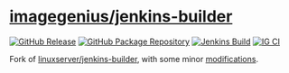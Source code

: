 <!-- DO NOT EDIT THIS FILE MANUALLY -->
<!-- Please read https://github.com/imagegenius/docker-jenkins-builder/blob/master/.github/CONTRIBUTING.md -->
# [imagegenius/jenkins-builder](https://github.com/imagegenius/docker-jenkins-builder)

[![GitHub Release](https://img.shields.io/github/release/imagegenius/docker-jenkins-builder.svg?color=007EC6&labelColor=555555&logoColor=ffffff&style=for-the-badge&logo=github)](https://github.com/imagegenius/docker-jenkins-builder/releases)
[![GitHub Package Repository](https://shields.io/badge/GitHub%20Package-blue?logo=github&logoColor=ffffff&style=for-the-badge)](https://github.com/imagegenius/docker-jenkins-builder/packages)
[![Jenkins Build](https://img.shields.io/jenkins/build?labelColor=555555&logoColor=ffffff&style=for-the-badge&jobUrl=https%3A%2F%2Fci.imagegenius.io%2Fjob%2FDocker-Pipeline-Builders%2Fjob%2Fdocker-jenkins-builder%2Fjob%2Fmaster%2F&logo=jenkins)](https://ci.imagegenius.io/job/Docker-Pipeline-Builders/job/docker-jenkins-builder/job/master/)
[![IG CI](https://img.shields.io/badge/dynamic/yaml?color=007EC6&labelColor=555555&logoColor=ffffff&style=for-the-badge&label=CI&query=CI&url=https%3A%2F%2Fci-tests.imagegenius.io%2Fjenkins-builder%2Flatest-master%2Fci-status.yml)](https://ci-tests.imagegenius.io/jenkins-builder/latest-master/index.html)

Fork of [linuxserver/jenkins-builder](https://github.com/linuxserver/docker-jenkins-builder), with some minor [modifications](https://github.com/linuxserver/docker-jenkins-builder/compare/master...imagegenius:docker-jenkins-builder:master).
